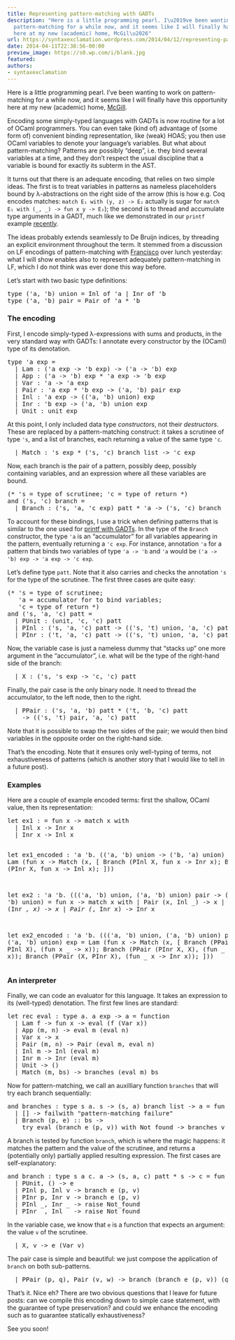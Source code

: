 ```yaml
---
title: Representing pattern-matching with GADTs
description: "Here is a little programming pearl. I\u2019ve been wanting to work on
  pattern-matching for a while now, and it seems like I will finally have this opportunity
  here at my new (academic) home, McGil\u2026"
url: https://syntaxexclamation.wordpress.com/2014/04/12/representing-pattern-matching-with-gadts/
date: 2014-04-11T22:38:56-00:00
preview_image: https://s0.wp.com/i/blank.jpg
featured:
authors:
- syntaxexclamation
---
```


<p>Here is a little programming pearl. I&rsquo;ve been wanting to work on pattern-matching for a while now, and it seems like I will finally have this opportunity here at my new (academic) home, <a href="http://cs.mcgill.ca/">McGill</a>.</p>
<p>Encoding some simply-typed languages with GADTs is now routine for a lot of OCaml programmers. You can even take (kind of) advantage of (some form of) convenient binding representation, like (weak) HOAS; you then use OCaml variables to denote your language&rsquo;s variables. But what about pattern-matching? Patterns are possibly &ldquo;deep&rdquo;, i.e. they bind several variables at a time, and they don&rsquo;t respect the usual discipline that a variable is bound for exactly its subterm in the AST.</p>
<p>It turns out that there is an adequate encoding, that relies on two simple ideas. The first is to treat variables in patterns as nameless placeholders bound by &lambda;-abstractions on the right side of the arrow (this is how e.g. Coq encodes matches: <code>match E&#8321; with (y, z) -&gt; E&#8322;</code> actually is sugar for <code>match E&#8321; with (_, _) -&gt; fun x y -&gt; E&#8322;</code>); the second is to thread and accumulate type arguments in a GADT, much like we demonstrated in our <code>printf</code> example <a href="https://syntaxexclamation.wordpress.com/2014/02/14/update-on-typeful-normalization-by-evaluation/">recently</a>.</p>
<p>The ideas probably extends seamlessly to De Bruijn indices, by threading an explicit environment throughout the term. It stemmed from a discussion on LF encodings of pattern-matching with <a href="http://www.cs.mcgill.ca/~fferre8/">Francisco</a> over lunch yesterday: what I will show enables also to represent adequately pattern-matching in LF, which I do not think was ever done this way before.</p>
<p><span></span></p>
<p>Let&rsquo;s start with two basic type definitions:</p>
<pre class="brush: fsharp; title: ; notranslate">
type ('a, 'b) union = Inl of 'a | Inr of 'b
type ('a, 'b) pair = Pair of 'a * 'b
</pre>
<h3>The encoding</h3>
<p>First, I encode simply-typed &lambda;-expressions with sums and products, in the very standard way with GADTs: I annotate every constructor by the (OCaml) type of its denotation.</p>
<pre class="brush: fsharp; title: ; notranslate">
type 'a exp =
  | Lam : ('a exp -&gt; 'b exp) -&gt; ('a -&gt; 'b) exp
  | App : ('a -&gt; 'b) exp * 'a exp -&gt; 'b exp
  | Var : 'a -&gt; 'a exp
  | Pair : 'a exp * 'b exp -&gt; ('a, 'b) pair exp
  | Inl : 'a exp -&gt; (('a, 'b) union) exp
  | Inr : 'b exp -&gt; ('a, 'b) union exp
  | Unit : unit exp
</pre>
<p>At this point, I only included data type <i>constructors</i>, not their <i>destructors</i>. These are replaced by a pattern-matching construct: it takes a scrutinee of type <code>'s</code>, and a list of branches, each returning a value of the same type <code>'c</code>.</p>
<pre class="brush: fsharp; title: ; notranslate">
  | Match : 's exp * ('s, 'c) branch list -&gt; 'c exp
</pre>
<p>Now, each branch is the pair of a pattern, possibly deep, possibly containing variables, and an expression where all these variables are bound.</p>
<pre class="brush: fsharp; title: ; notranslate">
(* 's = type of scrutinee; 'c = type of return *)
and ('s, 'c) branch =
  | Branch : ('s, 'a, 'c exp) patt * 'a -&gt; ('s, 'c) branch
</pre>
<p>To account for these bindings, I use a trick when defining patterns that is similar to the one used for <a href="http://caml.inria.fr/mantis/view.php?id=6017">printf with GADTs</a>. In the type of the <code>Branch</code> constructor, the type <code>'a</code> is an &ldquo;accumulator&rdquo; for all variables appearing in the pattern, eventually returning a <code>'c exp</code>. For instance, annotation <code>'a</code> for a pattern that binds two variables of type <code>'a -&gt; 'b</code> and <code>'a</code> would be <code>('a -&gt; 'b) exp -&gt; 'a exp -&gt; 'c exp</code>.</p>
<p>Let&rsquo;s define type <code>patt</code>. Note that it also carries and checks the annotation <code>'s</code> for the type of the scrutinee. The first three cases are quite easy:</p>
<pre class="brush: fsharp; title: ; notranslate">
(* 's = type of scrutinee;
   'a = accumulator for to bind variables;
   'c = type of return *)
and ('s, 'a, 'c) patt =
  | PUnit : (unit, 'c, 'c) patt
  | PInl : ('s, 'a, 'c) patt -&gt; (('s, 't) union, 'a, 'c) patt
  | PInr : ('t, 'a, 'c) patt -&gt; (('s, 't) union, 'a, 'c) patt
</pre>
<p>Now, the variable case is just a nameless dummy that &ldquo;stacks up&rdquo; one more argument in the &ldquo;accumulator&rdquo;, i.e. what will be the type of the right-hand side of the branch:</p>
<pre class="brush: fsharp; title: ; notranslate">
  | X : ('s, 's exp -&gt; 'c, 'c) patt
</pre>
<p>Finally, the pair case is the only binary node. It need to thread the accumulator, to the left node, then to the right.</p>
<pre class="brush: fsharp; title: ; notranslate">
  | PPair : ('s, 'a, 'b) patt * ('t, 'b, 'c) patt 
    -&gt; (('s, 't) pair, 'a, 'c) patt
</pre>
<p>Note that it is possible to swap the two sides of the pair; we would then bind variables in the opposite order on the right-hand side.</p>
<p>That&rsquo;s the encoding. Note that it ensures only well-typing of terms, not exhaustiveness of patterns (which is another story that I would like to tell in a future post).</p>
<h3>Examples</h3>
<p>Here are a couple of example encoded terms: first the shallow, OCaml value, then its representation:</p>
<pre class="brush: fsharp; title: ; notranslate">
let ex1 : = fun x -&gt; match x with
  | Inl x -&gt; Inr x
  | Inr x -&gt; Inl x

let ex1_encoded : 'a 'b. (('a, 'b) union -&gt; ('b, 'a) union) exp =
  Lam (fun x -&gt; Match (x, [
      Branch (PInl X, fun x -&gt; Inr x);
      Branch (PInr X, fun x -&gt; Inl x);
    ]))

let ex2 : 'a 'b. ((('a, 'b) union, ('a, 'b) union) pair
    -&gt; ('a, 'b) union) =
  fun x -&gt; match x with
    | Pair (x, Inl _) -&gt; x
    | Pair (Inr _, x) -&gt; x
    | Pair (_, Inr x) -&gt; Inr x

let ex2_encoded : 'a 'b. ((('a, 'b) union, ('a, 'b) union) pair 
    -&gt; ('a, 'b) union) exp =
  Lam (fun x -&gt; Match (x, [
      Branch (PPair (X, PInl X), (fun x _ -&gt; x));
      Branch (PPair (PInr X, X), (fun _ x -&gt; x));
      Branch (PPair (X, PInr X), (fun _ x -&gt; Inr x));
    ]))
</pre>
<h3>An interpreter</h3>
<p>Finally, we can code an evaluator for this language. It takes an expression to its (well-typed) denotation. The first few lines are standard:</p>
<pre class="brush: fsharp; title: ; notranslate">
let rec eval : type a. a exp -&gt; a = function
  | Lam f -&gt; fun x -&gt; eval (f (Var x))
  | App (m, n) -&gt; eval m (eval n)
  | Var x -&gt; x
  | Pair (m, n) -&gt; Pair (eval m, eval n)
  | Inl m -&gt; Inl (eval m)
  | Inr m -&gt; Inr (eval m)
  | Unit -&gt; ()
  | Match (m, bs) -&gt; branches (eval m) bs
</pre>
<p>Now for pattern-matching, we call an auxilliary function <code>branches</code> that will try each branch sequentially:</p>
<pre class="brush: fsharp; title: ; notranslate">
and branches : type s a. s -&gt; (s, a) branch list -&gt; a = fun v -&gt; function
  | [] -&gt; failwith &quot;pattern-matching failure&quot;
  | Branch (p, e) :: bs -&gt; 
    try eval (branch e (p, v)) with Not_found -&gt; branches v bs
</pre>
<p>A branch is tested by function <code>branch</code>, which is where the magic happens: it matches the pattern and the value of the scrutinee, and returns a (potentially only) partially applied resulting expression. The first cases are self-explanatory:</p>
<pre class="brush: fsharp; title: ; notranslate">
and branch : type s a c. a -&gt; (s, a, c) patt * s -&gt; c = fun e -&gt; function
  | PUnit, () -&gt; e
  | PInl p, Inl v -&gt; branch e (p, v)
  | PInr p, Inr v -&gt; branch e (p, v)
  | PInl _, Inr _ -&gt; raise Not_found
  | PInr _, Inl _ -&gt; raise Not_found
</pre>
<p>In the variable case, we know that <code>e</code> is a function that expects an argument: the value <code>v</code> of the scrutinee.</p>
<pre class="brush: fsharp; title: ; notranslate">
  | X, v -&gt; e (Var v)
</pre>
<p>The pair case is simple and beautiful: we just compose the application of <code>branch</code> on both sub-patterns.</p>
<pre class="brush: fsharp; title: ; notranslate">
  | PPair (p, q), Pair (v, w) -&gt; branch (branch e (p, v)) (q, w)
</pre>
<p>That&rsquo;s it. Nice eh? There are two obvious questions that I leave for future posts: can we compile this encoding down to simple case statement, with the guarantee of type preservation? and could we enhance the encoding such as to guarantee statically exhaustiveness?</p>
<p>See you soon!</p>

